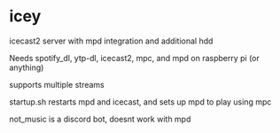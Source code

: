 # icey
icecast2 server with mpd integration and additional hdd

Needs spotify_dl, ytp-dl, icecast2, mpc, and mpd on raspberry pi (or anything)

supports multiple streams

startup.sh restarts mpd and icecast, and sets up mpd to play using mpc

not_music is a discord bot, doesnt work with mpd
